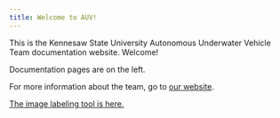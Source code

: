 ```yaml
---
title: Welcome to AUV!
---
```




This is the Kennesaw State University Autonomous Underwater Vehicle Team documentation website. Welcome!

Documentation pages are on the left.

For more information about the team, go to [our website](http://ksuauv.com).

[The image labeling tool is here.](https://ksu-auv-team.github.io/labeling-tool/labeling.html)